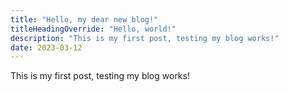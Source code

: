 ```yaml
---
title: "Hello, my dear new blog!"
titleHeadingOverride: "Hello, world!"
description: "This is my first post, testing my blog works!"
date: 2023-03-12
---
```


This is my first post, testing my blog works!
